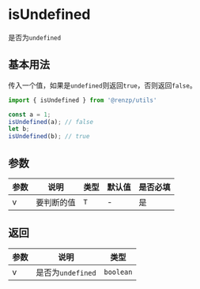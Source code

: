 # isUndefined

是否为`undefined`

## 基本用法

传入一个值，如果是`undefined`则返回`true`，否则返回`false`。

```ts
import { isUndefined } from '@renzp/utils'

const a = 1;
isUndefined(a); // false
let b;
isUndefined(b); // true
```

## 参数

| 参数 | 说明       | 类型 | 默认值 | 是否必填 |
| ---- | ---------- | ---- | ------ | -------- |
| v    | 要判断的值 | `T`  | -      | 是       |

## 返回

| 参数 | 说明              | 类型      |
| ---- | ----------------- | --------- |
| v    | 是否为`undefined` | `boolean` |
